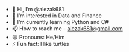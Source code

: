 - 👋 Hi, I’m @alezak681
- 👀 I’m interested in Data and Finance
- 🌱 I’m currently learning Python and C#
- 📫 How to reach me - alezak681@gmail.com
- 😄 Pronouns: He/Him
- ⚡ Fun fact: I like turtles

<!---
alezak681/alezak681 is a ✨ special ✨ repository because its `README.md` (this file) appears on your GitHub profile.
You can click the Preview link to take a look at your changes.
--->
